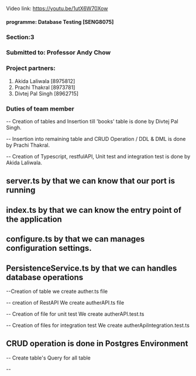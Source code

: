 Video link: https://youtu.be/1utX6W70Xow

#### programme: Database Testing [SENG8075]

### Section:3

### Submitted to: Professor Andy Chow

### Project partners:

1. Akida Laliwala [8975812]
2. Prachi Thakral [8973781]
3. Divtej Pal Singh [8962715]

### Duties of team member

-- Creation of tables and Insertion till 'books' table is done by Divtej Pal Singh.

-- Insertion into remaining table and CRUD Operation / DDL & DML is done by Prachi Thakral.

-- Creation of Typescript, restfulAPI, Unit test and integration test is done by Akida Laliwala.

## server.ts by that we can know that our port is running
## index.ts by that we can know the entry point of the application
## configure.ts by that we can manages configuration settings.
## PersistenceService.ts by that we can handles database operations

--Creation of table
we create auther.ts file


-- creation of RestAPI
We create autherAPI.ts file


-- Creation of file for unit test
We create autherAPI.test.ts


-- Creation of files for integration test
We create autherApiIntegration.test.ts


## CRUD operation is done in  Postgres Environment

-- Create table's Query for all table

--
